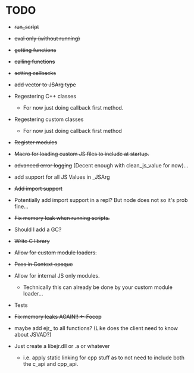# TODO

- ~~run_script~~
- ~~eval only (without running)~~
- ~~getting functions~~
- ~~calling functions~~
- ~~setting callbacks~~
- ~~add vector to JSArg type~~
- Regestering C++ classes
    - For now just doing callback first method.
- Regestering custom classes
    - For now just doing callback first method
- ~~Register modules~~
- ~~Macro for loading custom JS files to include at startup.~~
- ~~advanced error logging~~ (Decent enough with clean_js_value for now)...
- add support for all JS Values in _JSArg
- ~~Add import support~~
- Potentially add import support in a repl? But node does not so it's prob fine...

- ~~Fix memory leak when running scripts.~~
- Should I add a GC?
- ~~Write C library~~

- ~~Allow for custom module loaders.~~
- ~~Pass in Context opaque~~
- Allow for internal JS only modules.
    - Technically this can already be done by your custom module loader...

- Tests

- ~~Fix memory leaks AGAIN!! <- Focop~~
- maybe add ejr_ to all functions? (Like does the client need to know about JSVAD?)

- Just create a libejr.dll or .a or whatever
    - i.e. apply static linking for cpp stuff as to not need to include both the c_api and cpp_api.